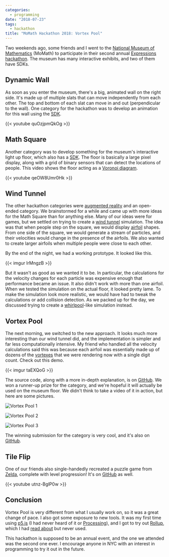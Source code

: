 ```yaml
---
categories:
  - programming
date: "2018-07-23"
tags:
  - hackathon
title: "MoMath Hackathon 2018: Vortex Pool"
---
```


Two weekends ago, some friends and I went to the [National Museum of
Mathematics](https://momath.org/) (MoMath) to participate in their second
annual [Expressions hackathon](http://hackathon.momath.org/). The museum has
many interactive exhibits, and two of them have SDKs.

## Dynamic Wall

As soon as you enter the museum, there's a big, animated wall on the right
side. It's made up of multiple slats that can move independently from each
other. The top and bottom of each slat can move in and out (perpendicular to
the wall). One category for the hackathon was to develop an animation for this
wall using the [SDK](https://github.com/momath/dynamic-wall).

{{< youtube quOzjpmQkOg >}}

## Math Square

Another category was to develop something for the museum's interactive light up
floor, which also has a [SDK](https://github.com/momath/math-square). The floor
is basically a large pixel display, along with a grid of binary sensors that
can detect the locations of people. This video shows the floor acting as a
[Voronoi diagram](https://en.wikipedia.org/wiki/Voronoi_diagram).

{{< youtube qeOW8Umr0Hk >}}

## Wind Tunnel

The other hackathon categories were [augmented
reality](https://en.wikipedia.org/wiki/Augmented_reality) and an open-ended
category. We brainstormed for a while and came up with more ideas for the Math
Square than for anything else. Many of our ideas were for games, but we settled
on trying to create a [wind tunnel](https://en.wikipedia.org/wiki/Wind_tunnel)
simulation. The idea was that when people step on the square, we would display
[airfoil](https://en.wikipedia.org/wiki/Airfoil) shapes. From one side of the
square, we would generate a stream of particles, and their velocities would
change in the presence of the airfoils. We also wanted to create larger
airfoils when multiple people were close to each other.

By the end of the night, we had a working prototype. It looked like this.

{{< imgur lrMngzB >}}

But it wasn't as good as we wanted it to be. In particular, the calculations
for the velocity changes for each particle was expensive enough that
performance became an issue. It also didn't work with more than one airfoil.
When we tested the simulation on the actual floor, it looked pretty lame. To
make the simulation look more realistic, we would have had to tweak the
calculations or add collision detection. As we packed up for the day, we
discussed trying to create a
[whirlpool](https://en.wikipedia.org/wiki/Whirlpool)-like simulation instead.

## Vortex Pool

The next morning, we switched to the new approach. It looks much more
interesting than our wind tunnel did, and the implementation is simpler and far
less computationally intensive. My friend who handled all the velocity
calculations said this was because each airfoil was essentially made up of
dozens of the [vortexes](https://en.wikipedia.org/wiki/Vortex) that we were
rendering now with a single digit count. Check out this demo.

{{< imgur taEXQoG >}}

The source code, along with a more in-depth explanation, is on
[GitHub](https://github.com/katbug/momath-vortexpool). We won a runner-up prize
for the category, and we're hopeful it will actually be used on the museum
floor. We didn't think to take a video of it in action, but here are some
pictures.

![Vortex Pool 1](https://i.imgur.com/tdHwdwE.jpg)

![Vortex Pool 2](https://i.imgur.com/L4wXAYG.jpg)

![Vortex Pool 3](https://i.imgur.com/IwNWj3F.jpg)

The winning submission for the category is very cool, and it's also on
[GitHub](https://github.com/jlam55555/howitfeelstochew6gum/tree/master/Spirographs%20of%20Venus%20--%20Math%20Square).

## Tile Flip

One of our friends also single-handedly recreated a puzzle game from
[Zelda](https://en.wikipedia.org/wiki/The_Legend_of_Zelda), complete with level
progression! It's on [GitHub](https://github.com/bishpls/tile-flip) as well.

{{< youtube utnz-BglP0w >}}

## Conclusion

Vortex Pool is very different from what I usually work on, so it was a great
change of pace. I also got some exposure to new tools. It was my first time
using [p5.js](https://p5js.org/) (I had never heard of it or
[Processing](https://processing.org/)), and I got to try out
[Rollup](https://rollupjs.org/), which I had [read
about](https://medium.com/webpack/webpack-and-rollup-the-same-but-different-a41ad427058c)
but never used.

This hackathon is supposed to be an annual event, and the one we attended was
the second one ever. I encourage anyone in NYC with an interest in programming
to try it out in the future.
